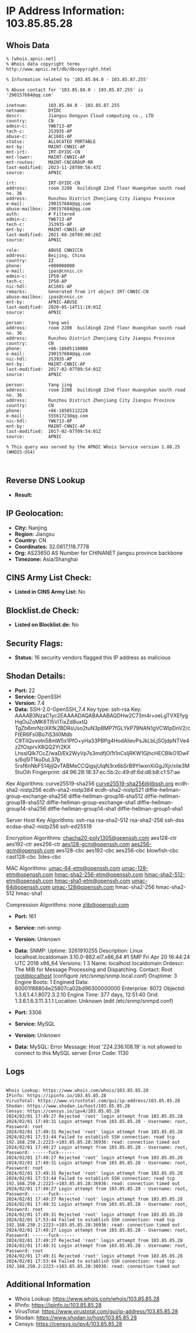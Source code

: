 # IP Address Information: 103.85.85.28

## Whois Data
```
% [whois.apnic.net]
% Whois data copyright terms    http://www.apnic.net/db/dbcopyright.html

% Information related to '103.85.84.0 - 103.85.87.255'

% Abuse contact for '103.85.84.0 - 103.85.87.255' is '290157684@qq.com'

inetnum:        103.85.84.0 - 103.85.87.255
netname:        DYIDC
descr:          Jiangsu Dongyun Cloud computing co., LTD
country:        CN
admin-c:        YW6713-AP
tech-c:         JS3935-AP
abuse-c:        AC1601-AP
status:         ALLOCATED PORTABLE
mnt-by:         MAINT-CNNIC-AP
mnt-irt:        IRT-DYIDC-CN
mnt-lower:      MAINT-CNNIC-AP
mnt-routes:     MAINT-CNCGROUP-RR
last-modified:  2023-11-28T00:56:47Z
source:         APNIC

irt:            IRT-DYIDC-CN
address:        room 2208  building8 22nd floor Huangshan south road no. 36
address:        Runzhou District Zhenjiang City Jiangsu Province
e-mail:         290157684@qq.com
abuse-mailbox:  290157684@qq.com
auth:           # Filtered
admin-c:        YW6713-AP
tech-c:         JS3935-AP
mnt-by:         MAINT-CNNIC-AP
last-modified:  2021-08-26T09:00:28Z
source:         APNIC

role:           ABUSE CNNICCN
address:        Beijing, China
country:        ZZ
phone:          +000000000
e-mail:         ipas@cnnic.cn
admin-c:        IP50-AP
tech-c:         IP50-AP
nic-hdl:        AC1601-AP
remarks:        Generated from irt object IRT-CNNIC-CN
abuse-mailbox:  ipas@cnnic.cn
mnt-by:         APNIC-ABUSE
last-modified:  2020-05-14T11:19:01Z
source:         APNIC

person:         Yang wei
address:        room 2208  building8 22nd floor Huangshan south road no. 36
address:        Runzhou District Zhenjiang City Jiangsu Province
country:        CN
phone:          +86-18605110008
e-mail:         290157684@qq.com
nic-hdl:        JS3935-AP
mnt-by:         MAINT-CNNIC-AP
last-modified:  2017-02-07T09:54:01Z
source:         APNIC

person:         Yang jing
address:        room 2208  building8 22nd floor Huangshan south road no. 36
address:        Runzhou District Zhenjiang City Jiangsu Province
country:        CN
phone:          +86-18505112228
e-mail:         55561723@qq.com
nic-hdl:        YW6713-AP
mnt-by:         MAINT-CNNIC-AP
last-modified:  2017-02-07T09:54:01Z
source:         APNIC

% This query was served by the APNIC Whois Service version 1.88.25 (WHOIS-US4)



```
## Reverse DNS Lookup
- **Result:** 

## IP Geolocation:
- **City:** Nanjing
- **Region:** Jiangsu
- **Country:** CN
- **Coordinates:** 32.0617,118.7778
- **Org:** AS23650 AS Number for CHINANET jiangsu province backbone
- **Timezone:** Asia/Shanghai

## CINS Army List Check:
- **Listed in CINS Army List:** 
No

## Blocklist.de Check:
- **Listed on Blocklist.de:** 
No

## Security Flags:
- **Status:** 16 security vendors flagged this IP address as malicious

## Shodan Details:
- **Port:** 22
- **Service:** OpenSSH
- **Version:** 7.4
- **Data:** SSH-2.0-OpenSSH_7.4
Key type: ssh-rsa
Key: AAAAB3NzaC1yc2EAAAADAQABAAABAQDHw2C73m4r+oeLgTVXEfygHqOuZoMK6Tl5ViTixZd8uxtQ
TgZb6mrNziXKfk2BDRsUso2tuN3pBMP7fGLYkP79NAN1gVCWlpDnV2/cFtER6Fs0Bo7iS3iI0Mdb
C9TiIQvvotn58mW5x1PfO+yHa33PBPg4HodAlievPsJkLbLjSOjdpNTVe4zZfOsprvX8QQ2Yr2KX
LhsslQIk7CcZ/waD/Ek2WyVp7s3mdfjOl1t1nCsljRKW1GjhcHECBIkO1DwFs/6q5lT1kuDuL37p
5rsf6nNbF514jijQvTABMeCCQigsjUlqN3rx6bSrB9YlwxnXiGgJXjr/xiIe3M5tuOih
Fingerprint: d4:96:28:18:37:ec:5b:2c:49:df:6d:d8:b8:c1:57:ae

Kex Algorithms:
	curve25519-sha256
	curve25519-sha256@libssh.org
	ecdh-sha2-nistp256
	ecdh-sha2-nistp384
	ecdh-sha2-nistp521
	diffie-hellman-group-exchange-sha256
	diffie-hellman-group16-sha512
	diffie-hellman-group18-sha512
	diffie-hellman-group-exchange-sha1
	diffie-hellman-group14-sha256
	diffie-hellman-group14-sha1
	diffie-hellman-group1-sha1

Server Host Key Algorithms:
	ssh-rsa
	rsa-sha2-512
	rsa-sha2-256
	ssh-dss
	ecdsa-sha2-nistp256
	ssh-ed25519

Encryption Algorithms:
	chacha20-poly1305@openssh.com
	aes128-ctr
	aes192-ctr
	aes256-ctr
	aes128-gcm@openssh.com
	aes256-gcm@openssh.com
	aes128-cbc
	aes192-cbc
	aes256-cbc
	blowfish-cbc
	cast128-cbc
	3des-cbc

MAC Algorithms:
	umac-64-etm@openssh.com
	umac-128-etm@openssh.com
	hmac-sha2-256-etm@openssh.com
	hmac-sha2-512-etm@openssh.com
	hmac-sha1-etm@openssh.com
	umac-64@openssh.com
	umac-128@openssh.com
	hmac-sha2-256
	hmac-sha2-512
	hmac-sha1

Compression Algorithms:
	none
	zlib@openssh.com


- **Port:** 161
- **Service:** net-snmp
- **Version:** Unknown
- **Data:** SNMP:
  Uptime: 3261910255
  Description: Linux localhost.localdomain 3.10.0-862.el7.x86_64 #1 SMP Fri Apr 20 16:44:24 UTC 2018 x86_64
  Versions:
    1
    3
  Name: localhost.localdomain
  Ordescr: The MIB for Message Processing and Dispatching.
  Contact: Root <root@localhost> (configure /etc/snmp/snmp.local.conf)
  Oruptime: 3
  Engine Boots: 1
  Engineid Data: 80001f88804e25807ca02bd96300000000
  Enterprise: 8072
  Objectid: 1.3.6.1.4.1.8072.3.2.10
  Engine Time: 377 days, 12:51:40
  Orid: 1.3.6.1.6.3.11.3.1.1
  Location: Unknown (edit /etc/snmp/snmpd.conf)

- **Port:** 3306
- **Service:** MySQL
- **Version:** Unknown
- **Data:** MySQL:
  Error Message: Host '224.236.108.19' is not allowed to connect to this MySQL server
  Error Code: 1130

## Logs
```

Whois Lookup: https://www.whois.com/whois/103.85.85.28
IPinfo: https://ipinfo.io/103.85.85.28
VirusTotal: https://www.virustotal.com/gui/ip-address/103.85.85.28
Shodan: https://www.shodan.io/host/103.85.85.28
Censys: https://censys.io/ipv4/103.85.85.28
2024/02/01 17:49:27 Rejected 'root' login attempt from 103.85.85.28
2024/02/01 17:49:31 Login attempt from 103.85.85.28 - Username: root, Password: root
2024/02/01 17:49:31 Rejected 'root' login attempt from 103.85.85.28
2024/02/01 17:53:44 Failed to establish SSH connection: read tcp 192.168.250.2:2223->103.85.85.28:36936: read: connection timed out
2024/02/01 17:49:27 Login attempt from 103.85.85.28 - Username: root, Password: ------fuck------
2024/02/01 17:49:27 Rejected 'root' login attempt from 103.85.85.28
2024/02/01 17:49:31 Login attempt from 103.85.85.28 - Username: root, Password: root
2024/02/01 17:49:31 Rejected 'root' login attempt from 103.85.85.28
2024/02/01 17:53:44 Failed to establish SSH connection: read tcp 192.168.250.2:2223->103.85.85.28:36936: read: connection timed out
2024/02/01 17:49:27 Login attempt from 103.85.85.28 - Username: root, Password: ------fuck------
2024/02/01 17:49:27 Rejected 'root' login attempt from 103.85.85.28
2024/02/01 17:49:31 Login attempt from 103.85.85.28 - Username: root, Password: root
2024/02/01 17:49:31 Rejected 'root' login attempt from 103.85.85.28
2024/02/01 17:53:44 Failed to establish SSH connection: read tcp 192.168.250.2:2223->103.85.85.28:36936: read: connection timed out
2024/02/01 17:49:27 Login attempt from 103.85.85.28 - Username: root, Password: ------fuck------
2024/02/01 17:49:27 Rejected 'root' login attempt from 103.85.85.28
2024/02/01 17:49:31 Login attempt from 103.85.85.28 - Username: root, Password: root
2024/02/01 17:49:31 Rejected 'root' login attempt from 103.85.85.28
2024/02/01 17:53:44 Failed to establish SSH connection: read tcp 192.168.250.2:2223->103.85.85.28:36936: read: connection timed out

```
## Additional Information
- Whois Lookup: https://www.whois.com/whois/103.85.85.28
- IPinfo: https://ipinfo.io/103.85.85.28
- VirusTotal: https://www.virustotal.com/gui/ip-address/103.85.85.28
- Shodan: https://www.shodan.io/host/103.85.85.28
- Censys: https://censys.io/ipv4/103.85.85.28

